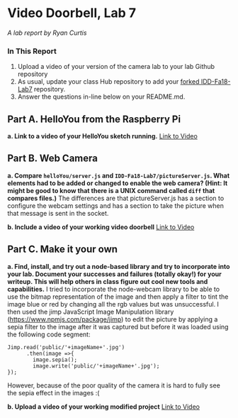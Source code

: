 # Video Doorbell, Lab 7

*A lab report by Ryan Curtis*

### In This Report

1. Upload a video of your version of the camera lab to your lab Github repository
1. As usual, update your class Hub repository to add your [forked IDD-Fa18-Lab7](/FAR-Lab/IDD-Fa18-Lab7) repository.
1. Answer the questions in-line below on your README.md.

## Part A. HelloYou from the Raspberry Pi

**a. Link to a video of your HelloYou sketch running.**
[Link to Video](https://youtu.be/vBE619T8RDQ)

## Part B. Web Camera

**a. Compare `helloYou/server.js` and `IDD-Fa18-Lab7/pictureServer.js`. What elements had to be added or changed to enable the web camera? (Hint: It might be good to know that there is a UNIX command called `diff` that compares files.)**
The differences are that pictureServer.js has a section to configure the webcam settings and has a section to take the picture when that message is sent in the socket.

**b. Include a video of your working video doorbell**
[Link to Video](https://youtu.be/RJi8wEaNR-Q)

## Part C. Make it your own

**a. Find, install, and try out a node-based library and try to incorporate into your lab. Document your successes and failures (totally okay!) for your writeup. This will help others in class figure out cool new tools and capabilities.**
I tried to incorporate the node-webcam library to be able to use the bitmap representation of the image and then apply a filter to tint the image blue or red by changing all the rgb values but was unsuccessful. I then used the jimp JavaScript Image Manipulation library (https://www.npmjs.com/package/jimp) to edit the picture by applying a sepia filter to the image after it was captured but before it was loaded using the following code segment:
```
Jimp.read('public/'+imageName+'.jpg')
      .then(image =>{
        image.sepia();
        image.write('public/'+imageName+'.jpg');
});
```
However, because of the poor quality of the camera it is hard to fully see the sepia effect in the images :(

**b. Upload a video of your working modified project**
[Link to Video](https://youtu.be/qUHB-RzdUWQ)
